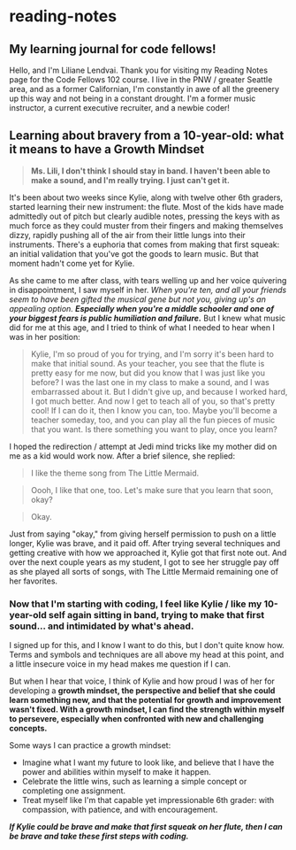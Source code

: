 # reading-notes

## My learning journal for code fellows!

Hello, and I'm Liliane Lendvai. Thank you for visiting my Reading Notes page for the Code Fellows 102 course. I live in the PNW / greater Seattle area, and as a former Californian, I'm constantly in awe of all the greenery up this way and not being in a constant drought. I'm a former music instructor, a current executive recruiter, and a newbie coder!

## Learning about bravery from a 10-year-old: what it means to have a Growth Mindset

> **Ms. Lili, I don't think I should stay in band. I haven't been able to make a sound, and I'm really trying. I just can't get it.**

It's been about two weeks since Kylie, along with twelve other 6th graders, started learning their new instrument: the flute. Most of the kids have made admittedly out of pitch but clearly audible notes, pressing the keys with as much force as they could muster from their fingers and making themselves dizzy, rapidly pushing all of the air from their little lungs into their instruments. There's a euphoria that comes from making that first squeak: an initial validation that you've got the goods to learn music. But that moment hadn't come yet for Kylie.

As she came to me after class, with tears welling up and her voice quivering in disappointment, I saw myself in her. *When you're ten, and all your friends seem to have been gifted the musical gene but not you, giving up's an appealing option.* ***Especially when you're a middle schooler and one of your biggest fears is public humiliation and failure.*** But I knew what music did for me at this age, and I tried to think of what I needed to hear when I was in her position:

> Kylie, I'm so proud of you for trying, and I'm sorry it's been hard to make that initial sound. As your teacher, you see that the flute is pretty easy for me now, but did you know that I was just like you before? I was the last one in my class to make a sound, and I was embarrassed about it. But I didn't give up, and because I worked hard, I got much better. And now I get to teach all of you, so that's pretty cool! If I can do it, then I know you can, too. Maybe you'll become a teacher someday, too, and you can play all the fun pieces of music that you want. Is there something you want to play, once you learn?

I hoped the redirection / attempt at Jedi mind tricks like my mother did on me as a kid would work now. After a brief silence, she replied:

> I like the theme song from The Little Mermaid.

> Oooh, I like that one, too. Let's make sure that you learn that soon, okay?

> Okay.

Just from saying "okay," from giving herself permission to push on a little longer, Kylie was brave, and it paid off. After trying several techniques and getting creative with how we approached it, Kylie got that first note out. And over the next couple years as my student, I got to see her struggle pay off as she played all sorts of songs, with The Little Mermaid remaining one of her favorites.

### Now that I'm starting with coding, I feel like Kylie / like my 10-year-old self again sitting in band, trying to make that first sound... and intimidated by what's ahead. 

I signed up for this, and I know I want to do this, but I don't quite know how. Terms and symbols and techniques are all above my head at this point, and a little insecure voice in my head makes me question if I can.

But when I hear that voice, I think of Kylie and how proud I was of her for developing a **growth mindset, the perspective and belief that she could learn something new, and that the potential for growth and improvement wasn't fixed. With a growth mindset, I can find the strength within myself to persevere, especially when confronted with new and challenging concepts.**

Some ways I can practice a growth mindset:
- Imagine what I want my future to look like, and believe that I have the power and abilities within myself to make it happen.
- Celebrate the little wins, such as learning a simple concept or completing one assignment.
- Treat myself like I'm that capable yet impressionable 6th grader: with compassion, with patience, and with encouragement.

***If Kylie could be brave and make that first squeak on her flute, then I can be brave and take these first steps with coding.***



